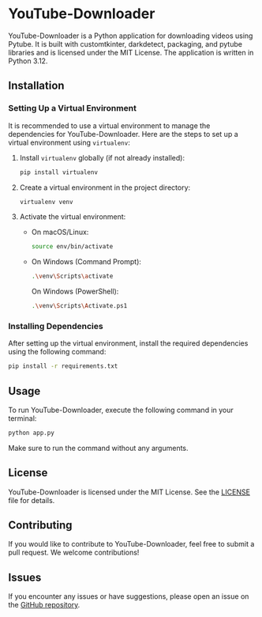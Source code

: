 # YouTube-Downloader

YouTube-Downloader is a Python application for downloading videos using Pytube. It is built with customtkinter, darkdetect, packaging, and pytube libraries and is licensed under the MIT License. The application is written in Python 3.12.

## Installation

### Setting Up a Virtual Environment

It is recommended to use a virtual environment to manage the dependencies for YouTube-Downloader. Here are the steps to set up a virtual environment using `virtualenv`:

1. Install `virtualenv` globally (if not already installed):

   ```bash
   pip install virtualenv
   ```

2. Create a virtual environment in the project directory:

   ```bash
   virtualenv venv
   ```

3. Activate the virtual environment:

   - On macOS/Linux:

     ```bash
     source env/bin/activate
     ```

   - On Windows (Command Prompt):

     ```bash
     .\venv\Scripts\activate
     ```

     On Windows (PowerShell):

     ```bash
     .\venv\Scripts\Activate.ps1
     ```

### Installing Dependencies

After setting up the virtual environment, install the required dependencies using the following command:

```bash
pip install -r requirements.txt
```

## Usage

To run YouTube-Downloader, execute the following command in your terminal:

```bash
python app.py
```

Make sure to run the command without any arguments.

## License

YouTube-Downloader is licensed under the MIT License. See the [LICENSE](LICENSE) file for details.

## Contributing

If you would like to contribute to YouTube-Downloader, feel free to submit a pull request. We welcome contributions!

## Issues

If you encounter any issues or have suggestions, please open an issue on the [GitHub repository](https://github.com/sentemon/YouTube-Downloader).
